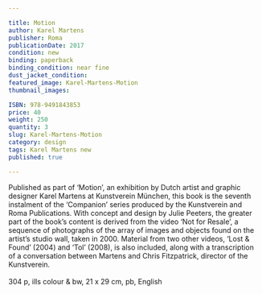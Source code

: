 ```yaml
---

title: Motion
author: Karel Martens
publisher: Roma
publicationDate: 2017
condition: new
binding: paperback
binding_condition: near fine
dust_jacket_condition:
featured_image: Karel-Martens-Motion
thumbnail_images:

ISBN: 978-9491843853
price: 40
weight: 250
quantity: 3
slug: Karel-Martens-Motion
category: design
tags: Karel Martens new
published: true

---
```



Published as part of ‘Motion’, an exhibition by Dutch artist and graphic designer Karel Martens at Kunstverein München, this book is the seventh instalment of the ‘Companion’ series produced by the Kunstverein and Roma Publications. With concept and design by Julie Peeters, the greater part of the book’s content is derived from the video ‘Not for Resale’, a sequence of photographs of the array of images and objects found on the artist’s studio wall, taken in 2000. Material from two other videos, ‘Lost & Found’ (2004) and ‘Tol’ (2008), is also included, along with a transcription of a conversation between Martens and Chris Fitzpatrick, director of the Kunstverein.
<br>
<br>
304 p, ills colour & bw, 21 x 29 cm, pb, English